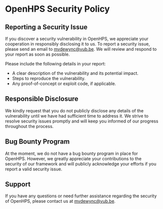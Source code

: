 # OpenHPS Security Policy

## Reporting a Security Issue

If you discover a security vulnerability in OpenHPS, we appreciate your cooperation in responsibly disclosing it to us. To report a security issue, please send an email to mvdewync@vub.be. We will review and respond to your report as soon as possible.

Please include the following details in your report:

- A clear description of the vulnerability and its potential impact.
- Steps to reproduce the vulnerability.
- Any proof-of-concept or exploit code, if applicable.

## Responsible Disclosure

We kindly request that you do not publicly disclose any details of the vulnerability until we have had sufficient time to address it. We strive to resolve security issues promptly and will keep you informed of our progress throughout the process.

## Bug Bounty Program

At the moment, we do not have a bug bounty program in place for OpenHPS. However, we greatly appreciate your contributions to the security of our framework and will publicly acknowledge your efforts if you report a valid security issue.

## Support

If you have any questions or need further assistance regarding the security of OpenHPS, please contact us at mvdewync@vub.be.
